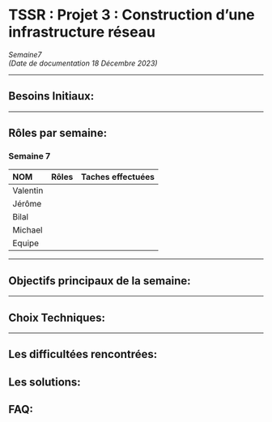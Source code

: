 # TSSR : Projet 3 : Construction d’une infrastructure réseau

_Semaine7_  
_(Date de documentation 18 Décembre 2023)_
________


## **Besoins Initiaux:**

_________
## **Rôles par semaine:**

### Semaine 7 
| NOM | Rôles | Taches effectuées |
| :-- |:----- | :---------- |
| Valentin |  |  |
| Jérôme  |  |  |
| Bilal |  |  |
| Michael |  |  |
| Equipe |  |  |

__________

## **Objectifs principaux de la semaine:**

____________      


## **Choix Techniques:**

________________


## **Les difficultées rencontrées:** 


## **Les solutions:** 


## **FAQ:**
